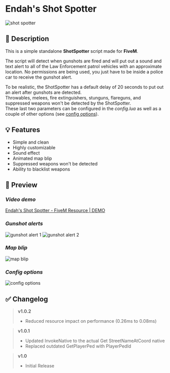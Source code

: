 # **Endah's Shot Spotter**
![shot spotter](https://i.imgur.com/P3ccchL.png)


## :bookmark_tabs: **Description** 
This is a simple standalone **ShotSpotter** script made for **FiveM**.  

The script will detect when gunshots are fired and will put out a sound and text alert to all of the Law Enforcement patrol vehicles with an approximate location.
No permissions are being used, you just have to be inside a police car to receive the gunshot alert.  

To be realistic, the ShotSpotter has a default delay of 20 seconds to put out an alert after gunshots are detected.  
Throwables, melees, fire extinguishers, stunguns, flareguns, and suppressed weapons won't be detected by the ShotSpotter.  
These last two parameters can be configured in the *config.lua* as well as a couple of other options (see [config options](https://github.com/ItzEndah/ShotSpotter#config-options)).  



## :bulb: **Features** 
- Simple and clean 
- Highly customizable 
- Sound effect 
- Animated map blip 
- Suppressed weapons won't be detected 
- Ability to blacklist weapons 


## :eyes: **Preview** 
### *Video demo*
[Endah's Shot Spotter - FiveM Resource | DEMO](https://youtu.be/bIVGg95TFsY)

### *Gunshot alerts*
![gunshot alert 1](https://i.imgur.com/5yV9NSq.png)
![gunshot alert 2](https://i.imgur.com/euOSLHr.png)

### *Map blip*
![map blip](https://i.imgur.com/VDzuUtg.gif)

### *Config options*
![config options](https://i.imgur.com/hzCEqYI.png)

## :white_check_mark: Changelog
> **v1.0.2**
> - Reduced resource impact on performance (0.26ms to 0.08ms)

> **v1.0.1**
> - Updated InvokeNative to the actual Get StreetNameAtCoord native
> - Replaced outdated GetPlayerPed with PlayerPedId

> **v1.0**
> - Initial Release 
